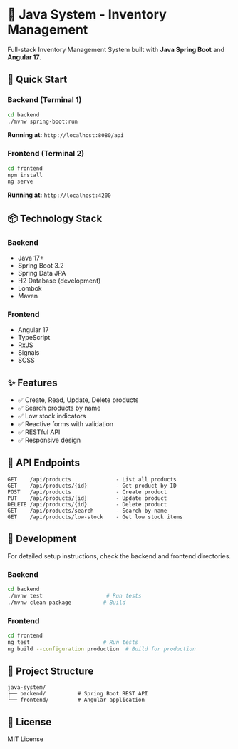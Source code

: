 # 🏢 Java System - Inventory Management

Full-stack Inventory Management System built with **Java Spring Boot** and **Angular 17**.

## 🚀 Quick Start

### Backend (Terminal 1)
```bash
cd backend
./mvnw spring-boot:run
```
**Running at:** `http://localhost:8080/api`

### Frontend (Terminal 2)
```bash
cd frontend
npm install
ng serve
```
**Running at:** `http://localhost:4200`

## 📦 Technology Stack

### Backend
- Java 17+
- Spring Boot 3.2
- Spring Data JPA  
- H2 Database (development)
- Lombok
- Maven

### Frontend  
- Angular 17
- TypeScript
- RxJS
- Signals
- SCSS

## ✨ Features

- ✅ Create, Read, Update, Delete products
- ✅ Search products by name
- ✅ Low stock indicators
- ✅ Reactive forms with validation
- ✅ RESTful API
- ✅ Responsive design

## 📡 API Endpoints

```
GET    /api/products              - List all products
GET    /api/products/{id}         - Get product by ID
POST   /api/products              - Create product
PUT    /api/products/{id}         - Update product
DELETE /api/products/{id}         - Delete product
GET    /api/products/search       - Search by name
GET    /api/products/low-stock    - Get low stock items
```

## 🔧 Development

For detailed setup instructions, check the backend and frontend directories.

### Backend
```bash
cd backend
./mvnw test                    # Run tests
./mvnw clean package          # Build
```

### Frontend
```bash
cd frontend
ng test                       # Run tests
ng build --configuration production  # Build for production
```

## 📂 Project Structure

```
java-system/
├── backend/          # Spring Boot REST API
└── frontend/         # Angular application
```

## 📝 License

MIT License
